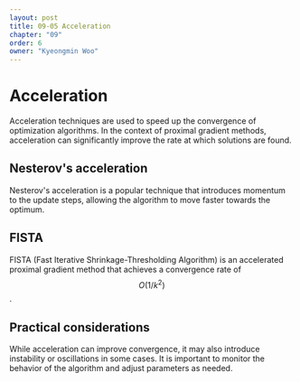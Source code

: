 ```yaml
---
layout: post
title: 09-05 Acceleration
chapter: "09"
order: 6
owner: "Kyeongmin Woo"
---
```


# Acceleration

Acceleration techniques are used to speed up the convergence of optimization algorithms. In the context of proximal gradient methods, acceleration can significantly improve the rate at which solutions are found.

## Nesterov's acceleration
Nesterov's acceleration is a popular technique that introduces momentum to the update steps, allowing the algorithm to move faster towards the optimum.

## FISTA
FISTA (Fast Iterative Shrinkage-Thresholding Algorithm) is an accelerated proximal gradient method that achieves a convergence rate of $$O(1/k^2)$$.

## Practical considerations
While acceleration can improve convergence, it may also introduce instability or oscillations in some cases. It is important to monitor the behavior of the algorithm and adjust parameters as needed.